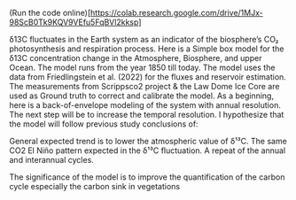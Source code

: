 (Run the code online)[https://colab.research.google.com/drive/1MJx-98ScB0Tk9KQV9VEfu5FqBVl2kksp]

δ13C fluctuates in the Earth system as an indicator of the biosphere’s CO₂ photosynthesis and respiration process. Here is a Simple box model for the δ13C concentration change in the Atmosphere, Biosphere, and upper Ocean. The model runs from the year 1850 till today. The model uses the data from Friedlingstein et al. (2022) for the fluxes and reservoir estimation. The measurements from Scrippsco2 project & the Law Dome Ice Core are used as Ground truth to correct and calibrate the model.
As a beginning, here is a back-of-envelope modeling of the system with annual resolution. The next step will be to increase the temporal resolution. I hypothesize that the model will follow previous study conclusions of:

General expected trend is to lower the atmospheric value of δ¹³C.
The same CO2 El Niño pattern expected in the δ¹³C fluctuation.
A repeat of the annual and interannual cycles.

The significance of the model is to improve the quantification of the carbon cycle especially the carbon sink in vegetations
